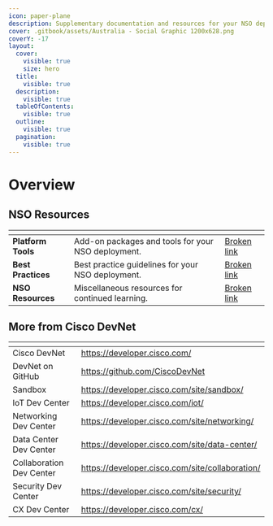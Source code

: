 ```yaml
---
icon: paper-plane
description: Supplementary documentation and resources for your NSO deployment.
cover: .gitbook/assets/Australia - Social Graphic 1200x628.png
coverY: -17
layout:
  cover:
    visible: true
    size: hero
  title:
    visible: true
  description:
    visible: true
  tableOfContents:
    visible: true
  outline:
    visible: true
  pagination:
    visible: true
---
```


# Overview

## NSO Resources

<table data-view="cards"><thead><tr><th></th><th></th><th data-hidden data-card-target data-type="content-ref"></th></tr></thead><tbody><tr><td><strong>Platform Tools</strong></td><td>Add-on packages and tools for your NSO deployment.</td><td><a href="broken-reference">Broken link</a></td></tr><tr><td><strong>Best Practices</strong></td><td>Best practice guidelines for your NSO deployment.</td><td><a href="broken-reference">Broken link</a></td></tr><tr><td><strong>NSO Resources</strong></td><td>Miscellaneous resources for continued learning.</td><td><a href="broken-reference">Broken link</a></td></tr></tbody></table>

## More from Cisco DevNet

<table data-view="cards"><thead><tr><th></th><th data-hidden data-card-target data-type="content-ref"></th></tr></thead><tbody><tr><td>Cisco DevNet</td><td><a href="https://developer.cisco.com/">https://developer.cisco.com/</a></td></tr><tr><td>DevNet on GitHub</td><td><a href="https://github.com/CiscoDevNet">https://github.com/CiscoDevNet</a></td></tr><tr><td>Sandbox</td><td><a href="https://developer.cisco.com/site/sandbox/">https://developer.cisco.com/site/sandbox/</a></td></tr><tr><td>IoT Dev Center</td><td><a href="https://developer.cisco.com/iot/">https://developer.cisco.com/iot/</a></td></tr><tr><td>Networking Dev Center</td><td><a href="https://developer.cisco.com/site/networking/">https://developer.cisco.com/site/networking/</a></td></tr><tr><td>Data Center Dev Center</td><td><a href="https://developer.cisco.com/site/data-center/">https://developer.cisco.com/site/data-center/</a></td></tr><tr><td>Collaboration Dev Center</td><td><a href="https://developer.cisco.com/site/collaboration/">https://developer.cisco.com/site/collaboration/</a></td></tr><tr><td>Security Dev Center</td><td><a href="https://developer.cisco.com/site/security/">https://developer.cisco.com/site/security/</a></td></tr><tr><td>CX Dev Center</td><td><a href="https://developer.cisco.com/cx/">https://developer.cisco.com/cx/</a></td></tr></tbody></table>
